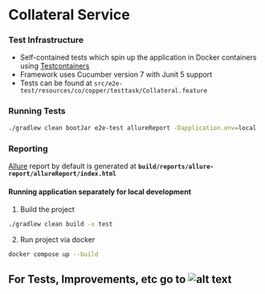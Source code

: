 # Collateral Service

### Test Infrastructure
* Self-contained tests which spin up the application in Docker containers using [Testcontainers](https://www.testcontainers.org/)
* Framework uses Cucumber version 7 with Junit 5 support
* Tests can be found at `src/e2e-test/resources/co/copper/testtask/Collateral.feature`

### Running Tests
```bash
./gradlew clean bootJar e2e-test allureReport -Dapplication.env=local
```

### Reporting
[Allure](http://allure.qatools.ru/) report by default is generated at **`build/reports/allure-report/allureReport/index.html`**

#### Running application separately for local development
1. Build the project
```bash
./gradlew clean build -x test
```

2. Run project via docker
```bash
docker compose up --build
```


## For Tests, Improvements, etc go to ![alt text](/docs) 



